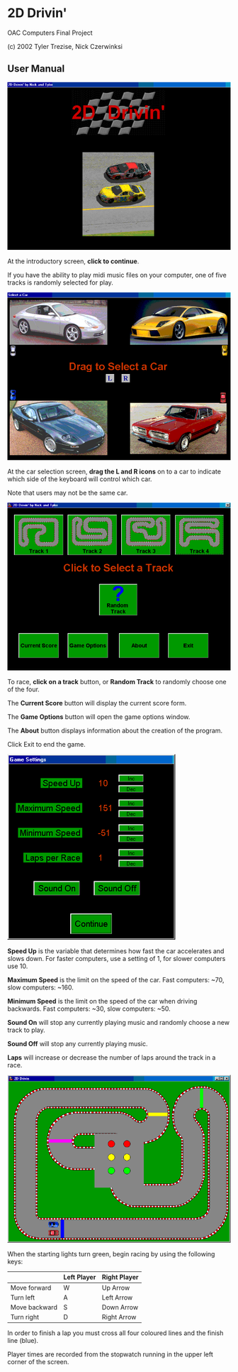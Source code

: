 # 2D Drivin'
OAC Computers Final Project

(c) 2002 Tyler Trezise, Nick Czerwinksi


## User Manual

![Screenshot of Intro Screen](/manual-images/image001.png "Intro Screen")

At the introductory screen, **click to continue**.

If you have the ability to play midi music files on your computer, one of five tracks is randomly selected for play.

![Screenshot of Car Selection Screen](/manual-images/image003.png "Car Selection Screen")

At the car selection screen, **drag the L and R icons** on to a car to indicate which side of the keyboard will control which car.

Note that users may not be the same car.

![Screenshot of Game Properties Screen](/manual-images/image005.png "Game Properties Screen")

To race, **click on a track** button, or **Random Track** to randomly choose one of the four.

The **Current Score** button will display the current score form.

The **Game Options** button will open the game options window.

The **About** button displays information about the creation of the program.

Click Exit to end the game.

![Screenshot of Options Window](/manual-images/image007.png "Options Window")

**Speed Up** is the variable that determines how fast the car accelerates and slows down.  For faster computers, use a setting of 1, for slower computers use 10.

**Maximum Speed** is the limit on the speed of the car.  Fast computers:  ~70, slow computers: ~160.

**Minimum Speed** is the limit on the speed of the car when driving backwards.  Fast computers:  ~30, slow computers: ~50.

**Sound On** will stop any currently playing music and randomly choose a new track to play.

**Sound Off** will stop any currently playing music.

**Laps** will increase or decrease the number of laps around the track in a race.

![Screenshot of Race View](/manual-images/image009.png "Race View")

When the starting lights turn green, begin racing by using the following keys:

|               | **Left Player**  | **Right Player**
|---------------|----------------- | ----------------
| Move forward  | W                | Up Arrow
| Turn left     | A                | Left Arrow
| Move backward | S                | Down Arrow
| Turn right    | D                | Right Arrow

In order to finish a lap you must cross all four coloured lines and the finish line (blue).

Player times are recorded from the stopwatch running in the upper left corner of the screen.
